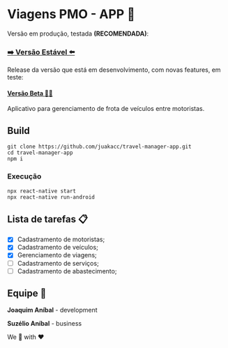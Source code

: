 # Viagens PMO - APP :blue_car:

Versão em produção, testada **(RECOMENDADA)**:

### [:arrow_right: Versão Estável :arrow_left:](https://github.com/juakacc/travel-manager/releases/download/v1.2.1/viagensPMO-1.2.1.apk)

Release da versão que está em desenvolvimento, com novas features, em teste:

#### [Versão Beta :man_technologist:](https://github.com/juakacc/travel-manager-app/releases/download/v1.5.0/ViagensPMO-1.5.0.apk)

Aplicativo para gerenciamento de frota de veículos entre motoristas.

## Build

```
git clone https://github.com/juakacc/travel-manager-app.git
cd travel-manager-app
npm i
```

### Execução

```
npx react-native start
npx react-native run-android
```

## Lista de tarefas :clipboard:

- [x] Cadastramento de motoristas;
- [x] Cadastramento de veículos;
- [x] Gerenciamento de viagens;
- [ ] Cadastramento de serviços;
- [ ] Cadastramento de abastecimento;

## Equipe :construction_worker:

**Joaquim Aníbal** - development

**Suzélio Aníbal** - business

We :pencil: with :heart:
